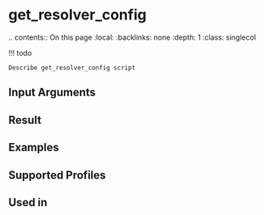 

# get_resolver_config

.. contents:: On this page
    :local:
    :backlinks: none
    :depth: 1
    :class: singlecol

<!-- prettier-ignore -->
!!! todo

    Describe get_resolver_config script

Input Arguments
---------------

Result
------

Examples
--------

Supported Profiles
------------------

Used in
-------

